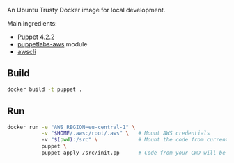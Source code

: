 An Ubuntu Trusty Docker image for local development.

Main ingredients:
- [Puppet 4.2.2](https://puppetlabs.com/puppet/puppet-open-source)
- [puppetlabs-aws](https://forge.puppetlabs.com/puppetlabs/aws) module
- [awscli](https://aws.amazon.com/cli/)

## Build

```bash
docker build -t puppet .
```

## Run

```bash
docker run -e "AWS_REGION=eu-central-1" \
           -v "$HOME/.aws:/root/.aws" \   # Mount AWS credentials
           -v "$(pwd):/src" \             # Mount the code from current work dir
           puppet \
           puppet apply /src/init.pp      # Code from your CWD will be mounted in /src
```
